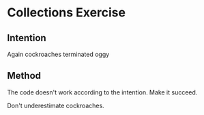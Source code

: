 # Collections Exercise

## Intention

Again cockroaches terminated oggy

## Method

The code doesn't work according to the intention. Make it succeed.

Don't underestimate cockroaches.
